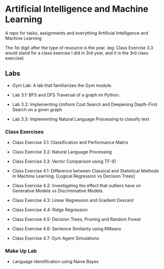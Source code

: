 # Artificial Intelligence and Machine Learning

A repo for tasks, assignments and everything Artificial Intelligence and Machine Learning

The 1st digit after the type of resource is the year. (eg: Class Exercise 3.3 would stand for a class exercise I did in 3rd year, and it is the 3rd class exercise)

## Labs

- Gym Lab: A lab that familiarizes the Gym module.

- Lab 3.1: BFS and DFS Traversal of a graph im Python.

- Lab 3.2: Implementing Uniform Cost Search and Deepening Depth-First Search on a given graph

- Lab 3.3: Implementing Natural Language Processing to classify text

### Class Exercises

- Class Exercise 3.1: Classification and Performance Matrix

- Class Exercise 3.2: Natural Language Processing

- Class Exercise 3.3: Vector Comparison using TF-ID

- Class Exercise 4.1: Difference between Classical and Statistical Methods in Machine Learning. [Logical Regression vs Decision Trees]

- Class Exercise 4.2: Investigating the effect that outliers have on Generative Models vs Discriminative Models.

- Class Exercise 4.3: Linear Regression and Gradient Descent

- Class Exercise 4.4: Ridge Regression

- Class Exercise 4.5: Decision Trees, Pruning and Random Forest

- Class Exercise 4.6: Sentence Similarity using KMeans

- Class Exercise 4.7: Gym Agent Simulations

### Make Up Lab

- Language Identification using Naive Bayes
